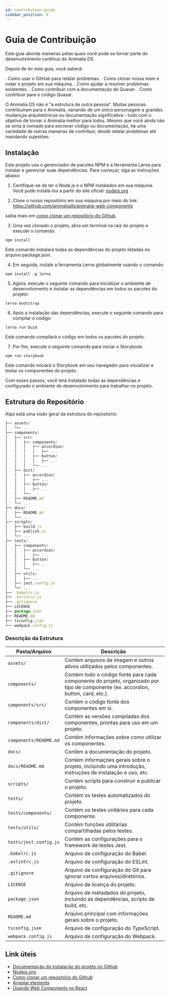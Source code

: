 ```yaml
---
id: contribution-guide
sidebar_position: 4
---
```


# Guia de Contribuição

Este guia aborda maneiras pelas quais você pode se tornar parte do desenvolvimento contínuo do Animalia DS.

Depois de ler este guia, você saberá:

. Como usar o GitHub para relatar problemas.
. Como clonar nossa main e rodar o projeto em sua máquina.
. Como ajudar a resolver problemas existentes.
. Como contribuir com a documentação do Quasar.
. Como contribuir para o código Quasar.

O Animalia DS não é "a estrutura de outra pessoa". Muitas pessoas contribuíram para o Animalia, variando de um único personagem a grandes mudanças arquitetônicas ou documentação significativa - tudo com o objetivo de tornar o Animalia melhor para todos. Mesmo que você ainda não se sinta à vontade para escrever código ou documentação, há uma variedade de outras maneiras de contribuir, desde relatar problemas até mandando sujestões.

## Instalação

Este projeto usa o gerenciador de pacotes NPM e a ferramenta Lerna para instalar e gerenciar suas dependências. Para começar, siga as instruções abaixo:

1. Certifique-se de ter o Node.js e o NPM instalados em sua máquina. Você pode instalá-los a partir do site oficial: [nodejs.org](https://https://nodejs.org/en/download/)

2. Clone o nosso repositório em sua máquina por meio do link: https://github.com/animaliads/animalia-web-components

saiba mais em [como clonar um repositório do Github](https://docs.github.com/pt/desktop/contributing-and-collaborating-using-github-desktop/adding-and-cloning-repositories/cloning-a-repository-from-github-to-github-desktop).

3. Uma vez clonado o projeto, abra um terminal na raiz do projeto e execute o comando:

```
npm install
```

Este comando instalará todas as dependências do projeto listadas no arquivo package.json.

4. Em seguida, instale a ferramenta Lerna globalmente usando o comando:

```
npm install -g lerna
```

5. Agora, execute o seguinte comando para inicializar o ambiente de desenvolvimento e instalar as dependências em todos os pacotes do projeto:

```
lerna bootstrap
```

6. Após a instalação das dependências, execute o seguinte comando para compilar o código:

```
lerna run buid
```

Este comando compilará o código em todos os pacotes do projeto.

7. Por fim, execute o seguinte comando para iniciar o Storybook:

```
npm run storybook
```

Este comando iniciará o Storybook em seu navegador para visualizar e testar os componentes do projeto.

Com esses passos, você terá instalado todas as dependências e configurado o ambiente de desenvolvimento para trabalhar no projeto.

## Estrutura do Repositório

Aqui está uma visão geral da estrutura do repositório:

~~~javascript
├── assets/
│   └── ...
├── components/
│   ├── src/
│   │   ├── components/
│   │   │   ├── accordion/
│   │   │   │   ├── ...
│   │   │   ├── button/
│   │   │   │   ├── ...
│   │   │   └── ...
│   ├── dist/
│   │   ├── accordion/
│   │   │   ├── ...
│   │   ├── button/
│   │   │   ├── ...
│   │   └── ...
│   ├── README.md
│   └── ...
├── docs/
│   ├── README.md
│   └── ...
├── scripts/
│   ├── build.js
│   ├── publish.js
│   └── ...
├── tests/
│   ├── components/
│   │   ├── accordion/
│   │   │   ├── ...
│   │   ├── button/
│   │   │   ├── ...
│   │   └── ...
│   ├── utils/
│   │   ├── ...
│   ├── jest.config.js
│   └── ...
├── .babelrc.js
├── .eslintrc.js
├── .gitignore
├── LICENSE
├── package.json
├── README.md
├── tsconfig.json
└── webpack.config.js
~~~

### Descrição da Estrutura

| Pasta/Arquivo | Descrição |
|---------------|-----------|
| `assets/` | Contém arquivos de imagem e outros ativos utilizados pelos componentes. |
| `components/` | Contém todo o código fonte para cada componente do projeto, organizado por tipo de componente (ex. accordion, button, card, etc.). |
| `components/src/` | Contém o código fonte dos componentes em si. |
| `components/dist/` | Contém as versões compiladas dos componentes, prontas para uso em um projeto. |
| `components/README.md` | Contém informações sobre como utilizar os componentes. |
| `docs/` | Contém a documentação do projeto. |
| `docs/README.md` | Contém informações gerais sobre o projeto, incluindo uma introdução, instruções de instalação e uso, etc. |
| `scripts/` | Contém scripts para construir e publicar o projeto. |
| `tests/` | Contém os testes automatizados do projeto. |
| `tests/components/` | Contém os testes unitários para cada componente. |
| `tests/utils/` | Contém funções utilitárias compartilhadas pelos testes. |
| `tests/jest.config.js` | Contém as configurações para o framework de testes Jest. |
| `.babelrc.js` | Arquivo de configuração do Babel. |
| `.eslintrc.js` | Arquivo de configuração do ESLint. |
| `.gitignore` | Arquivo de configuração do Git para ignorar certos arquivos/diretórios. |
| `LICENSE` | Arquivo de licença do projeto. |
| `package.json` | Arquivo de metadados do projeto, incluindo as dependências, scripts de build, etc. |
| `README.md` | Arquivo principal com informações gerais sobre o projeto. |
| `tsconfig.json` | Arquivo de configuração do TypeScript. |
| `webpack.config.js` | Arquivo de configuração do Webpack. |

## Link úteis

- [Documentação da instalação do projeto no Github](https://github.com/animaliads/animalia-web-components#instala%C3%A7%C3%A3o)
- [Nodejs.org](https://https://nodejs.org/en/download/)
- [Como clonar um repositório do Github](https://docs.github.com/pt/desktop/contributing-and-collaborating-using-github-desktop/adding-and-cloning-repositories/cloning-a-repository-from-github-to-github-desktop)
- [Angular elements](https://angular.io/guide/elements)
- [Usando Web Components no React](https://pt-br.reactjs.org/docs/web-components.html)
